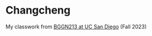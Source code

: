 # Changcheng
My classwork from [BGGN213 at UC San Diego](https://bioboot.github.io/bggn213_F23/) (Fall 2023)
